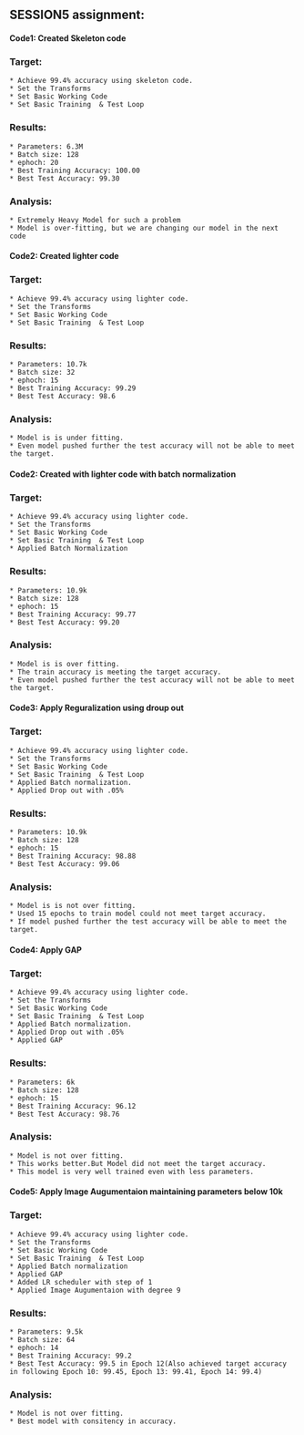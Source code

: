 ## SESSION5 assignment:

#### Code1: Created Skeleton code

### Target:
	* Achieve 99.4% accuracy using skeleton code.
	* Set the Transforms
	* Set Basic Working Code
	* Set Basic Training  & Test Loop
### Results:
	* Parameters: 6.3M
	* Batch size: 128
	* ephoch: 20
	* Best Training Accuracy: 100.00
	* Best Test Accuracy: 99.30
### Analysis:
	* Extremely Heavy Model for such a problem
	* Model is over-fitting, but we are changing our model in the next code
	
	
#### Code2: Created lighter code

### Target:
	* Achieve 99.4% accuracy using lighter code.
	* Set the Transforms
	* Set Basic Working Code
	* Set Basic Training  & Test Loop
### Results:
	* Parameters: 10.7k
	* Batch size: 32
	* ephoch: 15
	* Best Training Accuracy: 99.29
	* Best Test Accuracy: 98.6
### Analysis:
	* Model is is under fitting.
	* Even model pushed further the test accuracy will not be able to meet the target.
	
#### Code2: Created with lighter code with batch normalization

### Target:
	* Achieve 99.4% accuracy using lighter code.
	* Set the Transforms
	* Set Basic Working Code
	* Set Basic Training  & Test Loop
	* Applied Batch Normalization
### Results:
	* Parameters: 10.9k
	* Batch size: 128
	* ephoch: 15
	* Best Training Accuracy: 99.77
	* Best Test Accuracy: 99.20
### Analysis:
	* Model is is over fitting.
	* The train accuracy is meeting the target accuracy.
	* Even model pushed further the test accuracy will not be able to meet the target.
	
#### Code3: Apply Reguralization using droup out

### Target:
	* Achieve 99.4% accuracy using lighter code.
	* Set the Transforms
	* Set Basic Working Code
	* Set Basic Training  & Test Loop
	* Applied Batch normalization.
	* Applied Drop out with .05%
### Results:
	* Parameters: 10.9k
	* Batch size: 128
	* ephoch: 15
	* Best Training Accuracy: 98.88
	* Best Test Accuracy: 99.06
### Analysis:
	* Model is is not over fitting.
	* Used 15 epochs to train model could not meet target accuracy.
	* If model pushed further the test accuracy will be able to meet the target.
	
#### Code4: Apply GAP

### Target:
	* Achieve 99.4% accuracy using lighter code.
	* Set the Transforms
	* Set Basic Working Code
	* Set Basic Training  & Test Loop
	* Applied Batch normalization.
	* Applied Drop out with .05%
	* Applied GAP
### Results:
	* Parameters: 6k
	* Batch size: 128
	* ephoch: 15
	* Best Training Accuracy: 96.12
	* Best Test Accuracy: 98.76
### Analysis:
	* Model is not over fitting.
	* This works better.But Model did not meet the target accuracy.
	* This model is very well trained even with less parameters.
	
#### Code5: Apply Image Augumentaion maintaining parameters below 10k

### Target:
	* Achieve 99.4% accuracy using lighter code.
	* Set the Transforms
	* Set Basic Working Code
	* Set Basic Training  & Test Loop
	* Applied Batch normalization
	* Applied GAP
	* Added LR scheduler with step of 1
	* Applied Image Augumentaion with degree 9
### Results:
	* Parameters: 9.5k
	* Batch size: 64
	* ephoch: 14
	* Best Training Accuracy: 99.2
	* Best Test Accuracy: 99.5 in Epoch 12(Also achieved target accuracy in following Epoch 10: 99.45, Epoch 13: 99.41, Epoch 14: 99.4)
### Analysis:
	* Model is not over fitting.
	* Best model with consitency in accuracy.